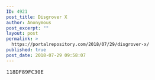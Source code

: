 ```yaml
---
ID: 4921
post_title: Disgrover X
author: Anonymous
post_excerpt: ""
layout: post
permalink: >
  https://portalrepository.com/2018/07/29/disgrover-x/
published: true
post_date: 2018-07-29 09:58:07
---
```

<pre>118DF89FC30E</pre>